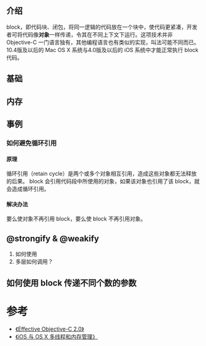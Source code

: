 >

## 介绍
block，即代码块、闭包，将同一逻辑的代码放在一个块中，使代码更紧凑，开发者可将代码像**对象**一样传递，令其在不同上下文下运行。这项技术并非 Objective-C 一门语言独有，其他编程语言也有类似的实现，叫法可能不同而已。10.4版及以后的 Mac OS X 系统与4.0版及以后的 iOS 系统中才能正常执行 block 代码。

## 基础

## 内存

## 事例

### 如何避免循环引用

#### 原理
循环引用（retain cycle）是两个或多个对象相互引用，造成这些对象都无法释放的后果。
block 会引用代码段中所使用的对象，如果该对象也引用了该 block，就会造成循环引用。

#### 解决办法
要么使对象不再引用 block，要么使 block 不再引用对象。




## @strongify & @weakify
1. 如何使用
2. 多层如何调用？

## 如何使用 block 传递不同个数的参数

# 参考
- [《Effective Objective-C 2.0》](https://book.douban.com/subject/25829244/)
- [《iOS 与 OS X 多线程和内存管理》](https://book.douban.com/subject/24720270/)
